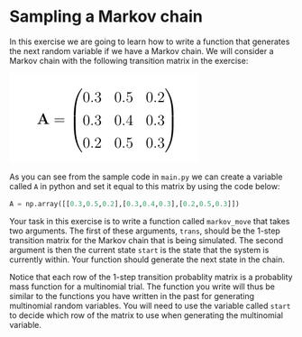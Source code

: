 # Sampling a Markov chain

In this exercise we are going to learn how to write a function that generates the next random variable if we have a Markov chain.   We will consider a Markov chain with the following transition matrix in the exercise:

![](matrix.png)

As you can see from the sample code in `main.py` we can create a variable called `A` in python and set it equal to this matrix by using the code below:

```python
A = np.array([[0.3,0.5,0.2],[0.3,0.4,0.3],[0.2,0.5,0.3]])
```

Your task in this exercise is to write a function called `markov_move` that takes two arguments.  The first of these arguments, `trans`, should be the 1-step transition matrix for the Markov chain that is being simulated.  The second argument is then the current state `start` is the state that the system is currently within.  Your function should generate the next state in the chain.

Notice that each row of the 1-step transition probablity matrix is a probablity mass function for a multinomial trial.  The function you write will thus be similar to the functions you have written in the past for generating multinomial random variables.  You will need to use the variable called `start` to decide which row of the matrix to use when generating the multinomial variable.
